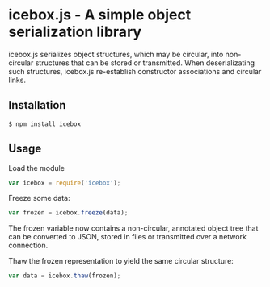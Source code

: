 # icebox.js - A simple object serialization library

icebox.js serializes object structures, which may be circular, into
non-circular structures that can be stored or transmitted.  When
deserializating such structures, icebox.js re-establish constructor
associations and circular links.

## Installation

    $ npm install icebox

## Usage

Load the module

```javascript
var icebox = require('icebox');
```

Freeze some data:

```javascript
var frozen = icebox.freeze(data);
```

The frozen variable now contains a non-circular, annotated object tree
that can be converted to JSON, stored in files or transmitted over a
network connection.

Thaw the frozen representation to yield the same circular structure:

```javascript
var data = icebox.thaw(frozen);
```



